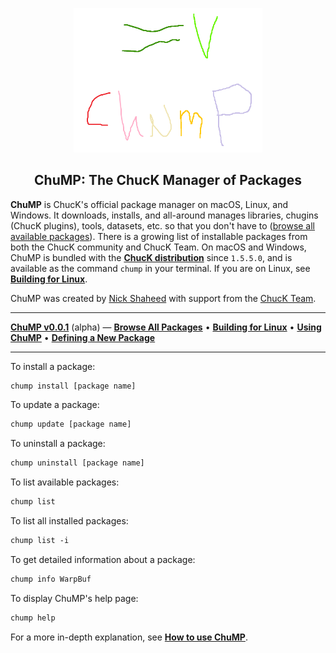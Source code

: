 <div align="center">

<img src="images/chump-logo.png" width="60%"></img>

<h2>ChuMP: The ChucK Manager of Packages</h2>

</div> <!-- end center -->

<p align="justify">

<b>ChuMP</b> is ChucK's official package manager on macOS, Linux, and Windows. It downloads, installs, and all-around manages libraries, chugins (ChucK plugins), tools, datasets, etc. so that you don't have to ([browse all available packages](../release/chump/)). There is a growing list of installable packages from both the ChucK community and ChucK Team. On macOS and Windows, ChuMP is bundled with the [**ChucK distribution**](../release/) since `1.5.5.0`, and is available as the command `chump` in your terminal. If you are on Linux, see [**Building for Linux**](./building_for_linux).

ChuMP was created by <a href="https://nicholasshaheed.com/">Nick Shaheed</a> with support from the <a href="../doc/authors.html">ChucK Team</a>.

---


[**ChuMP v0.0.1**](./index.html) (alpha) — [**Browse All Packages**](../release/chump/)
• [**Building for Linux**](./linux-build.html)
• [**Using ChuMP**](./usage.html)
• [**Defining a New Package**](./walkthru.html)

---


To install a package:

```txt
chump install [package name]
```

To update a package:

```txt
chump update [package name]
```

To uninstall a package:

```txt
chump uninstall [package name]
```

To list available packages:
```txt
chump list
```

To list all installed packages:
```txt
chump list -i
```

To get detailed information about a package:

```txt
chump info WarpBuf
```


To display ChuMP's help page:
```txt
chump help
```

For a more in-depth explanation, see [**How to use ChuMP**](./usage.html).